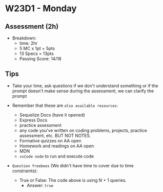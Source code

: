 # W23D1 - Monday

## Assessment (2h)
- Breakdown:
  - time: 2hr
  - 5 MC x 1pt = 5pts
  - 13 Specs = 13pts
  - Passing Score: 14/18


## Tips
- Take your time, ask questions if we don't understand something or if the prompt doesn't make sense during the assessment, we can clarify the prompt

- Remember that these are `also available resources`:
  - Sequelize Docs (have it opened)
  - Express Docs
  - practice assessment
  - any code you've written on coding problems, projects, practice assessment, etc. BUT NOT NOTES.
  - Formative quizzes on AA open
  - Homework and readings on AA open
  - MDN
  - `vsCode node` to run and execute code


- `Question freebees` (We didn't have time to cover due to time constraints):
  - True or False: The code above is using N + 1 queries.
    - Answer: `true`
